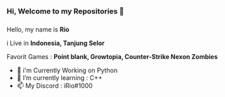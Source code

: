 ### Hi, Welcome to my Repositories 👋

###
Hello, my name is **Rio**

i Live in **Indonesia, Tanjung Selor**

Favorit Games : **Point blank, Growtopia, Counter-Strike Nexon Zombies**
- 🔭 i'm Currently Working on Python
- 🌱 I’m currently learning : C++
- 📫 My Discord : iRio#1000
###
